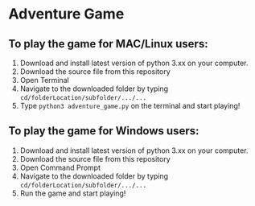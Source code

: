 # Adventure Game

## To play the game for MAC/Linux users:
1. Download and install latest version of python 3.xx on your computer.
2. Download the source file from this repository
3. Open Terminal
4. Navigate to the downloaded folder by typing ```cd/folderLocation/subfolder/.../...```
5. Type ```python3 adventure_game.py``` on the terminal and start playing!

## To play the game for Windows users:
1. Download and install latest version of python 3.xx on your computer.
2. Download the source file from this repository
3. Open Command Prompt
4. Navigate to the downloaded folder by typing ```cd/folderLocation/subfolder/.../...```
5. Run the game and start playing!
